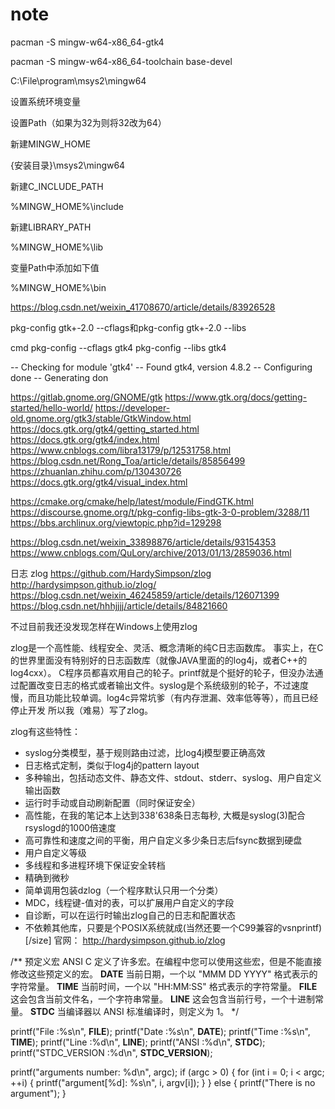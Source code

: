 # note

pacman -S mingw-w64-x86_64-gtk4

pacman -S mingw-w64-x86_64-toolchain base-devel


C:\File\program\msys2\mingw64

设置系统环境变量

设置Path（如果为32为则将32改为64）

新建MINGW_HOME

{安装目录}\msys2\mingw64

新建C_INCLUDE_PATH

%MINGW_HOME%\include

新建LIBRARY_PATH

%MINGW_HOME%\lib

变量Path中添加如下值

%MINGW_HOME%\bin

https://blog.csdn.net/weixin_41708670/article/details/83926528




pkg-config gtk+-2.0 --cflags和pkg-config gtk+-2.0 --libs

cmd
pkg-config --cflags gtk4
pkg-config --libs gtk4

-- Checking for module 'gtk4'
-- Found gtk4, version 4.8.2
-- Configuring done
-- Generating don

https://gitlab.gnome.org/GNOME/gtk
https://www.gtk.org/docs/getting-started/hello-world/
https://developer-old.gnome.org/gtk3/stable/GtkWindow.html
https://docs.gtk.org/gtk4/getting_started.html
https://docs.gtk.org/gtk4/index.html
https://www.cnblogs.com/libra13179/p/12531758.html
https://blog.csdn.net/Rong_Toa/article/details/85856499
https://zhuanlan.zhihu.com/p/130430726
https://docs.gtk.org/gtk4/visual_index.html


https://cmake.org/cmake/help/latest/module/FindGTK.html
https://discourse.gnome.org/t/pkg-config-libs-gtk-3-0-problem/3288/11
https://bbs.archlinux.org/viewtopic.php?id=129298


https://blog.csdn.net/weixin_33898876/article/details/93154353
https://www.cnblogs.com/QuLory/archive/2013/01/13/2859036.html



日志
zlog
https://github.com/HardySimpson/zlog
http://hardysimpson.github.io/zlog/
https://blog.csdn.net/weixin_46245859/article/details/126071399
https://blog.csdn.net/hhhjjjj/article/details/84821660

不过目前我还没发现怎样在Windows上使用zlog

zlog是一个高性能、线程安全、灵活、概念清晰的纯C日志函数库。
事实上，在C的世界里面没有特别好的日志函数库（就像JAVA里面的的log4j，或者C++的log4cxx）。
C程序员都喜欢用自己的轮子。printf就是个挺好的轮子，但没办法通过配置改变日志的格式或者输出文件。syslog是个系统级别的轮子，不过速度慢，而且功能比较单调。log4c异常坑爹（有内存泄漏、效率低等等），而且已经停止开发
所以我（难易）写了zlog。

zlog有这些特性：
* syslog分类模型，基于规则路由过滤，比log4j模型要正确高效
* 日志格式定制，类似于log4j的pattern layout
* 多种输出，包括动态文件、静态文件、stdout、stderr、syslog、用户自定义输出函数
* 运行时手动或自动刷新配置（同时保证安全）
* 高性能，在我的笔记本上达到338'638条日志每秒, 大概是syslog(3)配合rsyslogd的1000倍速度
* 高可靠性和速度之间的平衡，用户自定义多少条日志后fsync数据到硬盘
* 用户自定义等级
* 多线程和多进程环境下保证安全转档
* 精确到微秒
* 简单调用包装dzlog（一个程序默认只用一个分类）
* MDC，线程键-值对的表，可以扩展用户自定义的字段
* 自诊断，可以在运行时输出zlog自己的日志和配置状态
* 不依赖其他库，只要是个POSIX系统就成(当然还要一个C99兼容的vsnprintf)[/size]
官网：
http://hardysimpson.github.io/zlog





/**
预定义宏
ANSI C 定义了许多宏。在编程中您可以使用这些宏，但是不能直接修改这些预定义的宏。
__DATE__	当前日期，一个以 "MMM DD YYYY" 格式表示的字符常量。
__TIME__	当前时间，一个以 "HH:MM:SS" 格式表示的字符常量。
__FILE__	这会包含当前文件名，一个字符串常量。
__LINE__	这会包含当前行号，一个十进制常量。
__STDC__	当编译器以 ANSI 标准编译时，则定义为 1。
*/

printf("File :%s\n", __FILE__);
printf("Date :%s\n", __DATE__);
printf("Time :%s\n", __TIME__);
printf("Line :%d\n", __LINE__);
printf("ANSI :%d\n", __STDC__);
printf("STDC_VERSION :%d\n", __STDC_VERSION__);

printf("arguments number: %d\n", argc);
if (argc > 0) {
    for (int i = 0; i < argc; ++i) {
        printf("argument[%d]: %s\n", i, argv[i]);
    }
} else {
    printf("There is no argument");
}